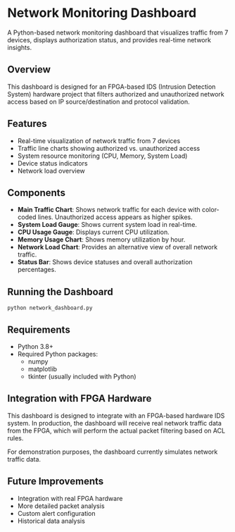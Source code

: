 # Network Monitoring Dashboard

A Python-based network monitoring dashboard that visualizes traffic from 7 devices, displays authorization status, and provides real-time network insights.

## Overview

This dashboard is designed for an FPGA-based IDS (Intrusion Detection System) hardware project that filters authorized and unauthorized network access based on IP source/destination and protocol validation.

## Features

- Real-time visualization of network traffic from 7 devices
- Traffic line charts showing authorized vs. unauthorized access
- System resource monitoring (CPU, Memory, System Load)
- Device status indicators
- Network load overview

## Components

- **Main Traffic Chart**: Shows network traffic for each device with color-coded lines. Unauthorized access appears as higher spikes.
- **System Load Gauge**: Shows current system load in real-time.
- **CPU Usage Gauge**: Displays current CPU utilization.
- **Memory Usage Chart**: Shows memory utilization by hour.
- **Network Load Chart**: Provides an alternative view of overall network traffic.
- **Status Bar**: Shows device statuses and overall authorization percentages.

## Running the Dashboard

```
python network_dashboard.py
```

## Requirements

- Python 3.8+
- Required Python packages:
  - numpy
  - matplotlib
  - tkinter (usually included with Python)

## Integration with FPGA Hardware

This dashboard is designed to integrate with an FPGA-based hardware IDS system. In production, the dashboard will receive real network traffic data from the FPGA, which will perform the actual packet filtering based on ACL rules.

For demonstration purposes, the dashboard currently simulates network traffic data.

## Future Improvements

- Integration with real FPGA hardware
- More detailed packet analysis
- Custom alert configuration
- Historical data analysis
